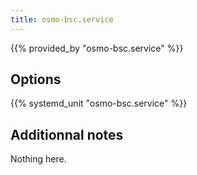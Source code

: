 ```yaml
---
title: osmo-bsc.service
---
```


{{% provided_by "osmo-bsc.service" %}}

## Options

{{% systemd_unit "osmo-bsc.service" %}}

## Additionnal notes

Nothing here.